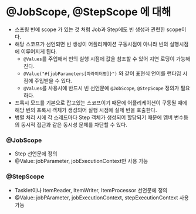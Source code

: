 # @JobScope, @StepScope 에 대해

* 스프링 빈에 scope 가 있는 것 처럼 Job과 Step에도 빈 생성과 관련한 scope이다.  
* 해당 스코프가 선언되면 빈 생성이 어플리케이션 구동시점이 아니라 빈의 실행시점에 이루어지게 된다.
  * ``@Values``를 주입해서 빈의 실행 시점에 값을 참조할 수 있어 지연 로딩이 가능해진다.
  * ``@Value("#{jobParameters[파라미터명]}")`` 와 같이 표현식 언어를 런타임 시점에 주입받을 수 있다.
  * ``@Values``를 사용시에 반드시 빈 선언문에 ``@JobScope``, ``@StepScope`` 정의가 필요하다.
* 프록시 모드를 기본으로 잡고있는 스코프이기 때문에 어플리케이션이 구동될 때에 해당 빈의 프록시 객체가 생성되어 실행 시점에 실제 빈을 호출한다.
* 병렬 처리 시에 각 스레드마다 Step 객체가 생성되어 할당되기 때문에 멤버 변수등의 동시적 접근과 같은 동시성 문제를 차단할 수 있다.



### @JobScope

* Step 선언문에 정의
* @Value: jobParameter, jobExecutionContext만 사용 가능



### @StepScope

* Tasklet이나 ItemReader, ItemWriter, ItemProcessor 선언문에 정의
* @Value: jobPArameter, jobExecutionContext, stepExecutionContext 사용 가능
